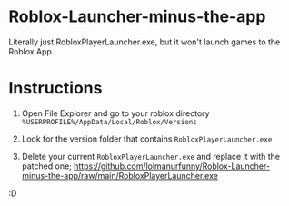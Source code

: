 # Roblox-Launcher-minus-the-app

Literally just RobloxPlayerLauncher.exe, but it won't launch games to the Roblox App.

# Instructions

1. Open File Explorer and go to your roblox directory ``%USERPROFILE%/AppData/Local/Roblox/Versions``

2. Look for the version folder that contains `RobloxPlayerLauncher.exe`

3. Delete your current `RobloxPlayerLauncher.exe` and replace it with the patched one;
   https://github.com/lolmanurfunny/Roblox-Launcher-minus-the-app/raw/main/RobloxPlayerLauncher.exe

:D
